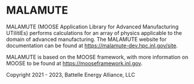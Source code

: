 # MALAMUTE

MALAMUTE (MOOSE Application Library for Advanced Manufacturing UTilitiEs)
performs calculations for an array of physics applicable to the domain of
advanced manufacturing. The MALAMUTE website for documentation can be found
at https://malamute-dev.hpc.inl.gov/site.

MALAMUTE is based on the MOOSE framework, with more information on MOOSE
to be found at https://mooseframework.inl.gov.

Copyright 2021 - 2023, Battelle Energy Alliance, LLC
